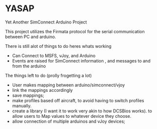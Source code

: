 # YASAP
Yet Another SimConnect Arduino Project

This project utilizes the Firmata protocol for the serial communication between PC and arduino.

There is still alot of things to do heres whats working 
 - Can Connect to MSFS, vJoy, and Arduino 
 - Events are raised for SimConnect information , and messages to and from the arduino 

The things left to do (prolly frogetting a lot)
  - User makes mapping between arduino/simconnect/vjoy
  - link the mappings accordingly 
  - save mappings; 
  - make profiles based off aircraft, to avoid having to switch profiles manually. 
  - create a library (I want it to work very akin to how DCSBios works). to allow users to Map values to whatever device they choose. 
  - allow connection of multiple arduinos and vJoy devices;

